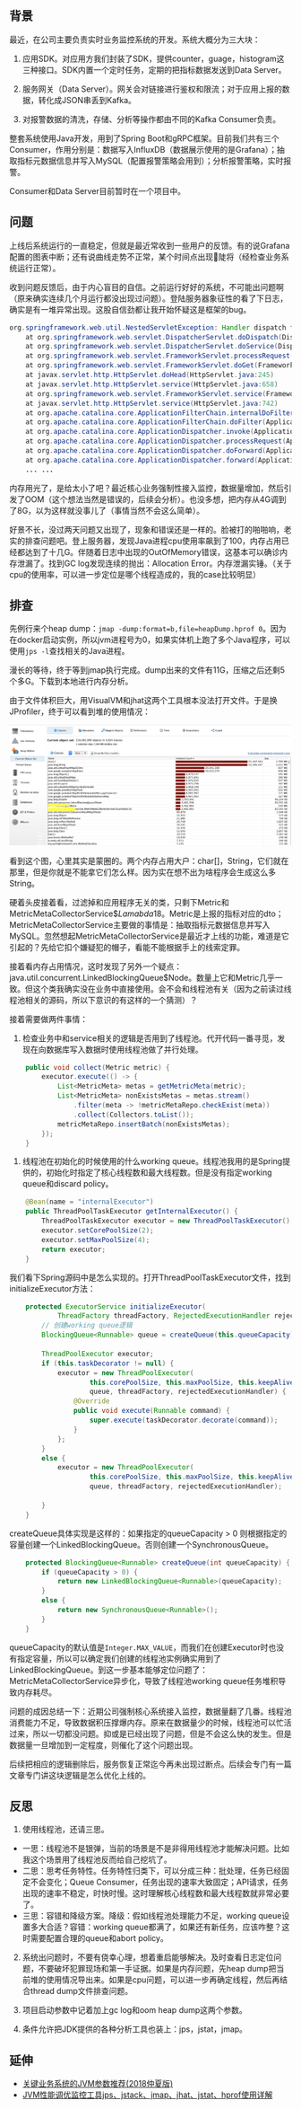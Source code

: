 ## 背景

最近，在公司主要负责实时业务监控系统的开发。系统大概分为三大块：

1. 应用SDK。对应用方我们封装了SDK，提供counter，guage，histogram这三种接口。SDK内置一个定时任务，定期的把指标数据发送到Data Server。

2. 服务网关（Data Server）。网关会对链接进行鉴权和限流；对于应用上报的数据，转化成JSON串丢到Kafka。
   
3. 对报警数据的清洗，存储、分析等操作都由不同的Kafka Consumer负责。

整套系统使用Java开发，用到了Spring Boot和gRPC框架。目前我们共有三个Consumer，作用分别是：数据写入InfluxDB（数据展示使用的是Grafana）；抽取指标元数据信息并写入MySQL（配置报警策略会用到）；分析报警策略，实时报警。

Consumer和Data Server目前暂时在一个项目中。

## 问题

上线后系统运行的一直稳定，但就是最近常收到一些用户的反馈。有的说Grafana配置的图表中断；还有说曲线走势不正常，某个时间点出现陡将（经检查业务系统运行正常）。

收到问题反馈后，由于内心盲目的自信。之前运行好好的系统，不可能出问题啊（原来确实连续几个月运行都没出现过问题）。登陆服务器象征性的看了下日志，确实是有一堆异常出现。这股自信劲都让我开始怀疑这是框架的bug。

```java
org.springframework.web.util.NestedServletException: Handler dispatch failed; nested exception is java.lang.OutOfMemoryError: Java heap space
    at org.springframework.web.servlet.DispatcherServlet.doDispatch(DispatcherServlet.java:982)
    at org.springframework.web.servlet.DispatcherServlet.doService(DispatcherServlet.java:901)
    at org.springframework.web.servlet.FrameworkServlet.processRequest(FrameworkServlet.java:970)
    at org.springframework.web.servlet.FrameworkServlet.doGet(FrameworkServlet.java:861)
    at javax.servlet.http.HttpServlet.doHead(HttpServlet.java:245)
    at javax.servlet.http.HttpServlet.service(HttpServlet.java:658)
    at org.springframework.web.servlet.FrameworkServlet.service(FrameworkServlet.java:846)
    at javax.servlet.http.HttpServlet.service(HttpServlet.java:742)
    at org.apache.catalina.core.ApplicationFilterChain.internalDoFilter(ApplicationFilterChain.java:231)
    at org.apache.catalina.core.ApplicationFilterChain.doFilter(ApplicationFilterChain.java:166)
    at org.apache.catalina.core.ApplicationDispatcher.invoke(ApplicationDispatcher.java:728)
    at org.apache.catalina.core.ApplicationDispatcher.processRequest(ApplicationDispatcher.java:469)
    at org.apache.catalina.core.ApplicationDispatcher.doForward(ApplicationDispatcher.java:392)
    at org.apache.catalina.core.ApplicationDispatcher.forward(ApplicationDispatcher.java:311)
    ... ...
```

内存用光了，是给太小了吧？最近核心业务强制性接入监控，数据量增加，然后引发了OOM（这个想法当然是错误的，后续会分析）。也没多想，把内存从4G调到了8G，以为这样就没事儿了（事情当然不会这么简单）。

好景不长，没过两天问题又出现了，现象和错误还是一样的。脸被打的啪啪响，老实的排查问题吧。登上服务器，发现Java进程cpu使用率飙到了100，内存占用已经都达到了十几G。伴随着日志中出现的OutOfMemory错误，这基本可以确诊内存泄漏了。找到GC log发现连续的抛出：Allocation Error。内存泄漏实锤。（关于cpu的使用率，可以进一步定位是哪个线程造成的，我的case比较明显）

## 排查

先例行来个heap dump：`jmap -dump:format=b,file=heapDump.hprof 0`。因为在docker启动实例，所以jvm进程号为0，如果实体机上跑了多个Java程序，可以使用`jps -l`查找相关的Java进程。

漫长的等待，终于等到jmap执行完成。dump出来的文件有11G，压缩之后还剩5个多G。下载到本地进行内存分析。

由于文件体积巨大，用VisualVM和jhat这两个工具根本没法打开文件。于是换JProfiler，终于可以看到堆的使用情况：

![monitor-mdump](../images/monitor-mdump.png)

看到这个图，心里其实是蒙圈的。两个内存占用大户：char[]，String，它们就在那里，但是你就是不能拿它们怎么样。因为实在想不出为啥程序会生成这么多String。

硬着头皮接着看，过滤掉和应用程序无关的类，只剩下Metric和MetricMetaCollectorService$$Lamabda$18。Metric是上报的指标对应的dto；MetricMetaCollectorService主要做的事情是：抽取指标元数据信息并写入MySQL。忽然想起MetricMetaCollectorService是最近才上线的功能，难道是它引起的？先给它扣个嫌疑犯的帽子，看能不能根据手上的线索定罪。

接着看内存占用情况，这时发现了另外一个疑点：java.util.concurrent.LinkedBlockingQueue$Node。数量上它和Metric几乎一致。但这个类我确实没在业务中直接使用。会不会和线程池有关（因为之前读过线程池相关的源码，所以下意识的有这样的一个猜测）？

接着需要做两件事情：

1. 检查业务中和service相关的逻辑是否用到了线程池。代开代码一番寻觅，发现在向数据库写入数据时使用线程池做了并行处理。

```java
    public void collect(Metric metric) {
        executor.execute(() -> {
            List<MetricMeta> metas = getMetricMeta(metric);
            List<MetricMeta> nonExistsMetas = metas.stream()
                .filter(meta -> !metricMetaRepo.checkExist(meta))
                .collect(Collectors.toList());
            metricMetaRepo.insertBatch(nonExistsMetas);
        });
    }
```

1. 线程池在初始化的时候使用的什么working queue。线程池我用的是Spring提供的，初始化时指定了核心线程数和最大线程数。但是没有指定working queue和discard policy。


```java
    @Bean(name = "internalExecutor")
    public ThreadPoolTaskExecutor getInternalExecutor() {
        ThreadPoolTaskExecutor executor = new ThreadPoolTaskExecutor();
        executor.setCorePoolSize(2);
        executor.setMaxPoolSize(4);
        return executor;
    }
```

我们看下Spring源码中是怎么实现的。打开ThreadPoolTaskExecutor文件，找到initializeExecutor方法：

```java
    protected ExecutorService initializeExecutor(
			ThreadFactory threadFactory, RejectedExecutionHandler rejectedExecutionHandler) {
        // 创建working queue逻辑
		BlockingQueue<Runnable> queue = createQueue(this.queueCapacity);

		ThreadPoolExecutor executor;
		if (this.taskDecorator != null) {
			executor = new ThreadPoolExecutor(
					this.corePoolSize, this.maxPoolSize, this.keepAliveSeconds, TimeUnit.SECONDS,
					queue, threadFactory, rejectedExecutionHandler) {
				@Override
				public void execute(Runnable command) {
					super.execute(taskDecorator.decorate(command));
				}
			};
		}
		else {
			executor = new ThreadPoolExecutor(
					this.corePoolSize, this.maxPoolSize, this.keepAliveSeconds, TimeUnit.SECONDS,
					queue, threadFactory, rejectedExecutionHandler);

		}
	}
```

createQueue具体实现是这样的：如果指定的queueCapacity > 0 则根据指定的容量创建一个LinkedBlockingQueue。否则创建一个SynchronousQueue。
```java
	protected BlockingQueue<Runnable> createQueue(int queueCapacity) {
		if (queueCapacity > 0) {
			return new LinkedBlockingQueue<Runnable>(queueCapacity);
		}
		else {
			return new SynchronousQueue<Runnable>();
		}
	}
```

queueCapacity的默认值是`Integer.MAX_VALUE`，而我们在创建Executor时也没有指定容量，所以可以确定我们创建的线程池实例确实用到了LinkedBlockingQueue。到这一步基本能够定位问题了：MetricMetaCollectorService异步化，导致了线程池working queue任务堆积导致内存耗尽。

问题的成因总结一下：近期公司强制核心系统接入监控，数据量翻了几番。线程池消费能力不足，导致数据积压撑爆内存。原来在数据量少的时候，线程池可以忙活过来，所以一切都没问题。抑或是已经出现了问题，但是不会这么快的发生。但是数据量一旦增加到一定程度，则催化了这个问题出现。

后续把相应的逻辑删除后，服务恢复正常迄今再未出现过断点。后续会专门有一篇文章专门讲这块逻辑是怎么优化上线的。

## 反思

1. 使用线程池，还请三思。

- 一思：线程池不是银弹，当前的场景是不是非得用线程池才能解决问题。比如我这个场景用了线程池反而给自己挖坑了。
- 二思：思考任务特性。任务特性归类下，可以分成三种：批处理，任务已经固定不会变化；Queue Consumer，任务出现的速率大致固定；API请求，任务出现的速率不稳定，时快时慢。这时理解核心线程数和最大线程数就非常必要了。
- 三思：容错和降级方案。降级：假如线程池处理能力不足，working queue设置多大合适？容错：working queue都满了，如果还有新任务，应该咋整？这时需要配置合理的queue和abort policy。

2. 系统出问题时，不要有侥幸心理，想着重启能够解决。及时查看日志定位问题，不要破坏犯罪现场和第一手证据。如果是内存问题，先heap dump把当前堆的使用情况导出来。如果是cpu问题，可以进一步再确定线程，然后再结合thread dump文件排查问题。

3. 项目启动参数中记着加上gc log和oom heap dump这两个参数。

4. 条件允许把JDK提供的各种分析工具也装上：jps，jstat，jmap。


## 延伸
- [关键业务系统的JVM参数推荐(2018仲夏版)](http://calvin1978.blogcn.com/articles/jvmoption-7.html)
- [JVM性能调优监控工具jps、jstack、jmap、jhat、jstat、hprof使用详解](https://my.oschina.net/feichexia/blog/196575)
